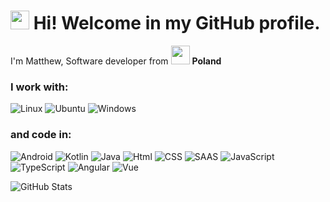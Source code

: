 <h1><img src="https://emojis.slackmojis.com/emojis/images/1643513081/48669/android-dance.gif?1643513081" width="30"/> Hi! Welcome in my GitHub profile. </h1>

<p>I'm Matthew, Software developer from <img src="https://emojis.slackmojis.com/emojis/images/1621376537/40081/poland.gif?1621376537" width="30"/> <b>Poland</b>
<h3>I work with:</h3>
<p>
    <img src="https://img.shields.io/badge/Linux-FCC624?style=for-the-badge&logo=linux&logoColor=black" alt="Linux" />
    <img src="https://img.shields.io/badge/Ubuntu-E95420?style=for-the-badge&logo=ubuntu&logoColor=white" alt="Ubuntu" />
    <img src="https://img.shields.io/badge/Windows-0078D6?style=for-the-badge&logo=windows&logoColor=white" alt="Windows" />
</p>
<h3>and code in:</h3>
<p>
    <img src="https://img.shields.io/badge/Android-3DDC84?style=for-the-badge&logo=android&logoColor=white" alt="Android" />
    <img src="https://img.shields.io/badge/Kotlin-0095D5?&style=for-the-badge&logo=kotlin&logoColor=white" alt="Kotlin" />
    <img src="https://img.shields.io/badge/Java-ED8B00?style=for-the-badge&logo=java&logoColor=white" alt="Java" />
    <img src="https://img.shields.io/badge/HTML-239120?style=for-the-badge&logo=html5&logoColor=white" alt="Html" />
    <img src="https://img.shields.io/badge/CSS-239120?&style=for-the-badge&logo=css3&logoColor=white" alt="CSS" />
    <img src="https://img.shields.io/badge/Sass-CC6699?style=for-the-badge&logo=sass&logoColor=white" alt="SAAS" />
    <img src="https://img.shields.io/badge/JavaScript-F7DF1E?style=for-the-badge&logo=javascript&logoColor=black" alt="JavaScript" />
    <img src="https://img.shields.io/badge/TypeScript-007ACC?style=for-the-badge&logo=typescript&logoColor=white" alt="TypeScript" />
    <img src="https://img.shields.io/badge/Angular-DD0031?style=for-the-badge&logo=angular&logoColor=white" alt="Angular" />
    <img src="https://img.shields.io/badge/Vue.js-35495E?style=for-the-badge&logo=vue.js&logoColor=4FC08D" alt="Vue" />
</p>

![GitHub Stats](https://github-readme-stats.vercel.app/api/top-langs/?username=mattiahit)
